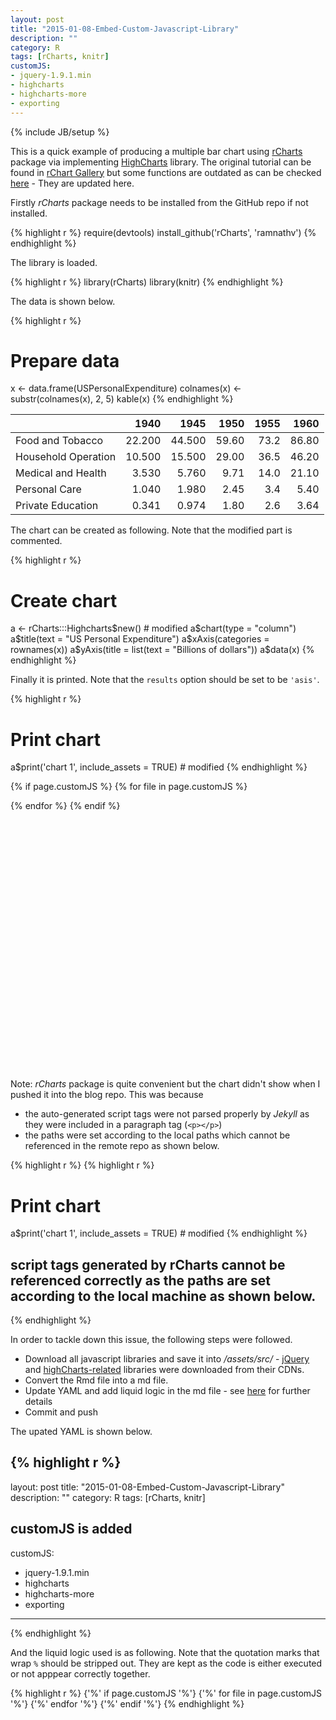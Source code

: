 ```yaml
---
layout: post
title: "2015-01-08-Embed-Custom-Javascript-Library"
description: ""
category: R
tags: [rCharts, knitr]
customJS:
- jquery-1.9.1.min
- highcharts
- highcharts-more
- exporting
---
```

{% include JB/setup %}

This is a quick example of producing a multiple bar chart using [rCharts]() package via implementing [HighCharts]() library. The original tutorial can be found in [rChart Gallery](http://rcharts.io/gallery/) but some functions are outdated as can be checked [here](https://github.com/ramnathv/rCharts/issues/251) - They are updated here.

Firstly _rCharts_ package needs to be installed from the GitHub repo if not installed.


{% highlight r %}
require(devtools)
install_github('rCharts', 'ramnathv')
{% endhighlight %}

The library is loaded.


{% highlight r %}
library(rCharts)
library(knitr)
{% endhighlight %}

The data is shown below.


{% highlight r %}
# Prepare data
x <- data.frame(USPersonalExpenditure)
colnames(x) <- substr(colnames(x), 2, 5)
kable(x)
{% endhighlight %}



|                    |   1940|   1945|  1950| 1955|  1960|
|:-------------------|------:|------:|-----:|----:|-----:|
|Food and Tobacco    | 22.200| 44.500| 59.60| 73.2| 86.80|
|Household Operation | 10.500| 15.500| 29.00| 36.5| 46.20|
|Medical and Health  |  3.530|  5.760|  9.71| 14.0| 21.10|
|Personal Care       |  1.040|  1.980|  2.45|  3.4|  5.40|
|Private Education   |  0.341|  0.974|  1.80|  2.6|  3.64|

The chart can be created as following. Note that the modified part is commented.


{% highlight r %}
# Create chart
a <- rCharts:::Highcharts$new() # modified
a$chart(type = "column")
a$title(text = "US Personal Expenditure")
a$xAxis(categories = rownames(x))
a$yAxis(title = list(text = "Billions of dollars"))
a$data(x)
{% endhighlight %}

Finally it is printed. Note that the `results` option should be set to be `'asis'`.


{% highlight r %}
# Print chart
a$print('chart 1', include_assets = TRUE) # modified
{% endhighlight %}

{% if page.customJS %}
  {% for file in page.customJS  %}
  <script src='/assets/src/{{ file }}.js' type="text/javascript"></script>
  {% endfor %}
{% endif %}

 <style>
  .rChart {
    display: block;
    margin-left: auto; 
    margin-right: auto;
    width: 800px;
    height: 400px;
  }  
  </style>
<div id = 'chart 1' class = 'rChart highcharts'></div>
<script type='text/javascript'>
    (function($){
        $(function () {
            var chart = new Highcharts.Chart({
 "dom": "chart 1",
"width":            800,
"height":            400,
"credits": {
 "href": null,
"text": null 
},
"exporting": {
 "enabled": false 
},
"title": {
 "text": "US Personal Expenditure" 
},
"yAxis": [
 {
 "title": {
 "text": "Billions of dollars" 
} 
} 
],
"chart": {
 "type": "column",
"renderTo": "chart 1" 
},
"xAxis": [
 {
 "categories": [ "Food and Tobacco", "Household Operation", "Medical and Health", "Personal Care", "Private Education" ] 
} 
],
"series": [
 {
 "name": "1940",
"data": [
           22.2,
          10.5,
          3.53,
          1.04,
         0.341 
] 
},
{
 "name": "1945",
"data": [
           44.5,
          15.5,
          5.76,
          1.98,
         0.974 
] 
},
{
 "name": "1950",
"data": [
           59.6,
            29,
          9.71,
          2.45,
           1.8 
] 
},
{
 "name": "1955",
"data": [
           73.2,
          36.5,
            14,
           3.4,
           2.6 
] 
},
{
 "name": "1960",
"data": [
           86.8,
          46.2,
          21.1,
           5.4,
          3.64 
] 
} 
],
"id": "chart 1" 
});
        });
    })(jQuery);
</script>

Note: _rCharts_ package is quite convenient but the chart didn't show when I pushed it into the blog repo. This was because 

- the auto-generated script tags were not parsed properly by _Jekyll_ as they were included in a paragraph tag (`<p></p>`)
- the paths were set according to the local paths which cannot be referenced in the remote repo as shown below.


{% highlight r %}
{% highlight r %}
# Print chart
a$print('chart 1', include_assets = TRUE) # modified
{% endhighlight %}

## script tags generated by rCharts cannot be referenced correctly as the paths are set according to the local machine as shown below.
<script type='text/javascript' src=/home/jaehyeon/R/x86_64-redhat-linux-gnu-library/3.1/rCharts/libraries/highcharts/js/jquery-1.9.1.min.js></script>
<script type='text/javascript' src=/home/jaehyeon/R/x86_64-redhat-linux-gnu-library/3.1/rCharts/libraries/highcharts/js/highcharts.js></script>
<script type='text/javascript' src=/home/jaehyeon/R/x86_64-redhat-linux-gnu-library/3.1/rCharts/libraries/highcharts/js/highcharts-more.js></script>
<script type='text/javascript' src=/home/jaehyeon/R/x86_64-redhat-linux-gnu-library/3.1/rCharts/libraries/highcharts/js/exporting.js></script>
{% endhighlight %}

In order to tackle down this issue, the following steps were followed.

- Download all javascript libraries and save it into */assets/src/* - [jQuery](http://code.jquery.com/jquery-1.9.1.min.js) and [highCharts-related](https://code.highcharts.com/) libraries were downloaded from their CDNs.
- Convert the Rmd file into a md file.
- Update YAML and add liquid logic in the md file - see [here](http://mattgemmell.com/page-specific-assets-with-jekyll/) for further details
- Commit and push

The upated YAML is shown below.


{% highlight r %}
---
layout: post
title: "2015-01-08-Embed-Custom-Javascript-Library"
description: ""
category: R
tags: [rCharts, knitr]
## customJS is added ##
customJS:
- jquery-1.9.1.min
- highcharts
- highcharts-more
- exporting
---
{% endhighlight %}

And the liquid logic used is as following. Note that the quotation marks that wrap `%` should be stripped out. They are kept as the code is either executed or not apppear correctly together.


{% highlight r %}
{'%' if page.customJS '%'}
  {'%' for file in page.customJS '%'}
    <script src='/assets/src/{{ file }}.js' type="text/javascript"></script>
  {'%' endfor '%'}
{'%' endif '%'}
{% endhighlight %}

